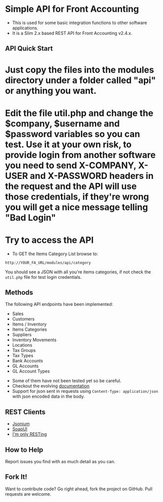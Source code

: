 # Simple API for Front Accounting

* This is used for some basic integration functions to other software applications.
* It is a Slim 2.x based REST API for Front Accounting v2.4.x.

## API Quick Start

# Just copy the files into the modules directory under a folder called "api" or anything you want.
# Edit the file util.php and change the $company, $username and $password variables so you can test. Use it at your own risk, to provide login from another software you need to send X-COMPANY, X-USER and X-PASSWORD headers in the request and the API will use those credentials, if they're wrong you will get a nice message telling "Bad Login"
# Try to access the API

* To GET the Items Category List browse to:
````
http://YOUR_FA_URL/modules/api/category
````
You should see a JSON with all you're items categories, if not check the `util.php` file for test login credentials.

## Methods

The following API endpoints have been implemented:

- Sales
- Customers
- Items / Inventory
- Items Categories
- Suppliers
- Inventory Movements
- Locations
- Tax Groups
- Tax Types
- Bank Accounts
- GL Accounts
- GL Account Types

* Some of them have not been tested yet so be careful.
* Checkout the evolving [documentation](http://cambell-prince.github.io/FrontAccountingSimpleAPI/)
* Support for json sent in requests using `Content-Type: application/json` with json encoded data in the body.

## REST Clients
* [Jsonium](http://jsonium.org)
* [SoapUI](https://www.soapui.org)
* [I'm only RESTing](http://downloads.swensensoftware.com/im-only-resting/im-only-resting-1.4.0.zip)

## How to Help

Report issues you find with as much detail as you can.

## Fork It!
Want to contribute code? Go right ahead, fork the project on GitHub. Pull requests are welcome.
